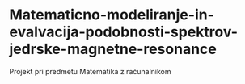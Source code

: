 # Matematicno-modeliranje-in-evalvacija-podobnosti-spektrov-jedrske-magnetne-resonance
Projekt pri predmetu Matematika z računalnikom
